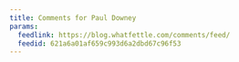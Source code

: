 ```yaml
---
title: Comments for Paul Downey
params:
  feedlink: https://blog.whatfettle.com/comments/feed/
  feedid: 621a6a01af659c993d6a2dbd67c96f53
---
```

